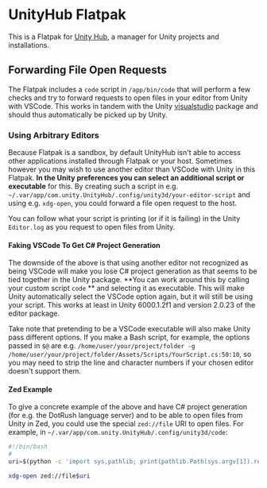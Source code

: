 # UnityHub Flatpak

This is a Flatpak for [Unity Hub](https://unity.com/unity-hub), a manager for Unity projects and installations.

## Forwarding File Open Requests

The Flatpak includes a `code` script in `/app/bin/code` that will perform a few checks and try to forward requests to
open files in your editor from Unity with VSCode. This works in tandem with the Unity
[visualstudio](https://docs.unity3d.com/Packages/com.unity.ide.visualstudio@2.0/) package and should thus automatically
be picked up by Unity.

### Using Arbitrary Editors

Because Flatpak is a sandbox, by default UnityHub isn't able to access other applications installed through Flatpak or
your host. Sometimes however you may wish to use another editor than VSCode with Unity in this Flatpak. **In the Unity
preferences you can select an additional script or executable** for this. By creating such a script in e.g.
`~/.var/app/com.unity.UnityHub/.config/unity3d/your-editor-script` and using e.g. `xdg-open`, you could forward a file
open request to the host.

You can follow what your script is printing (or if it is failing) in the Unity `Editor.log` as you request to open files
from Unity.

#### Faking VSCode To Get C# Project Generation

The downside of the above is that using another editor not recognized as being VSCode will make you lose C# project
generation as that seems to be tied together in the Unity package. **You can work around this by calling your custom
script `code` ** and selecting it as executable. This will make Unity automatically select the VSCode option again,
but it will still be using your script. This works at least in Unity 6000.1.2f1 and version 2.0.23 of the editor package.

Take note that pretending to be a VSCode executable will also make Unity pass different options. If you make a Bash
script, for example, the options passed in `$@` are e.g.
`/home/user/your/project/folder -g /home/user/your/project/folder/Assets/Scripts/YourScript.cs:50:10`, so you may
need to strip the line and character numbers if your chosen editor doesn't support them.

#### Zed Example

To give a concrete example of the above and have C# project generation (for e.g. the DotRush language server) and
to be able to open files from Unity in Zed, you could use the special `zed://file` URI to open files. For example,
in `~/.var/app/com.unity.UnityHub/.config/unity3d/code`:

```bash
#!/bin/bash
#
uri=$(python -c 'import sys,pathlib; print(pathlib.Path(sys.argv[1]).resolve().as_uri()[7:])' "$3")

xdg-open zed://file$uri
```
